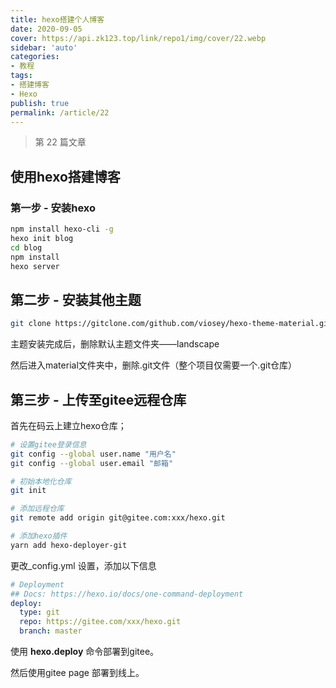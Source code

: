 ```yaml
---
title: hexo搭建个人博客
date: 2020-09-05
cover: https://api.zk123.top/link/repo1/img/cover/22.webp
sidebar: 'auto'
categories:
- 教程
tags:
- 搭建博客
- Hexo
publish: true
permalink: /article/22
---
```


> 第 22 篇文章
<!-- more -->

## 使用hexo搭建博客
### 第一步 - 安装hexo

```bash
npm install hexo-cli -g
hexo init blog
cd blog
npm install
hexo server
```

## 第二步 - 安装其他主题

```bash
git clone https://gitclone.com/github.com/viosey/hexo-theme-material.git themes/material
```

主题安装完成后，删除默认主题文件夹——landscape

然后进入material文件夹中，删除.git文件（整个项目仅需要一个.git仓库）

## 第三步 - 上传至gitee远程仓库

首先在码云上建立hexo仓库；

```bash
# 设置gitee登录信息
git config --global user.name "用户名"
git config --global user.email "邮箱"

# 初始本地化仓库
git init

# 添加远程仓库
git remote add origin git@gitee.com:xxx/hexo.git

# 添加hexo插件
yarn add hexo-deployer-git
```

更改_config.yml 设置，添加以下信息

```yml
# Deployment
## Docs: https://hexo.io/docs/one-command-deployment
deploy:
  type: git
  repo: https://gitee.com/xxx/hexo.git
  branch: master
```

使用 **hexo.deploy** 命令部署到gitee。

然后使用gitee page 部署到线上。